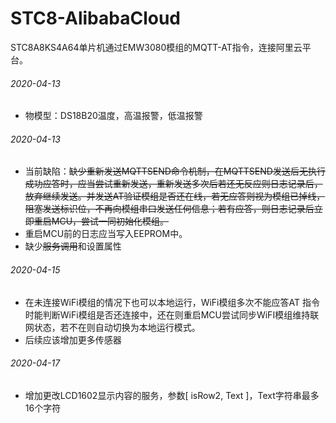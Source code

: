 # STC8-AlibabaCloud

STC8A8KS4A64单片机通过EMW3080模组的MQTT-AT指令，连接阿里云平台。

###### 2020-04-13 
* 物模型：DS18B20温度，高温报警，低温报警

###### 2020-04-13
* 当前缺陷：~~缺少重新发送MQTTSEND命令机制，在MQTTSEND发送后无执行成功应答时，应当尝试重新发送，重新发送多次后若还无反应则日志记录后，放弃继续发送。并发送AT验证模组是否还在线，若无应答则视为模组已掉线，阻塞发送标识位，不再向模组串口发送任何信息；若有应答，则日志记录后立即重启MCU，尝试一同初始化模组。~~
* 重启MCU前的日志应当写入EEPROM中。
* 缺少~~服务调用~~和设置属性

###### 2020-04-15
* 在未连接WiFi模组的情况下也可以本地运行，WiFi模组多次不能应答AT 指令时能判断WiFi模组是否还连接中，还在则重启MCU尝试同步WiFI模组维持联网状态，若不在则自动切换为本地运行模式。
* 后续应该增加更多传感器

###### 2020-04-17
* 增加更改LCD1602显示内容的服务，参数[ isRow2, Text ]，Text字符串最多16个字符

 